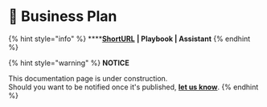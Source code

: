 # 🚧 Business Plan

{% hint style="info" %}
****[**ShortURL**](https://tiof.click/DCDRBP) **| Playbook | Assistant**
{% endhint %}



{% hint style="warning" %}
**NOTICE**

This documentation page is under construction.\
Should you want to be notified once it's published, [**let us know**](https://tiof.click/TIOFTarianUpdatesService).
{% endhint %}
